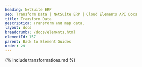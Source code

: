 ```yaml
---
heading: NetSuite ERP
seo: Transform Data | NetSuite ERP | Cloud Elements API Docs
title: Transform Data
description: Transform and map data.
layout: docs
breadcrumbs: /docs/elements.html
elementId: 157
parent: Back to Element Guides
order: 25
---
```


{% include transformations.md %}
